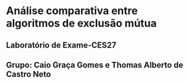 # Análise comparativa entre algoritmos de exclusão mútua

## Laboratório de Exame-CES27
## Grupo: Caio Graça Gomes e Thomas Alberto de Castro Neto